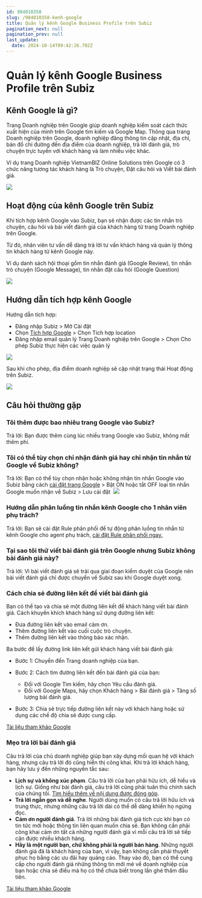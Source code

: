 ```yaml
---
id: 984010358
slug: /984010358-kenh-google
title: Quản lý kênh Google Business Profile trên Subiz
pagination_next: null
pagination_prev: null
last_update:
  date: 2024-10-14T09:42:26.702Z
---
```


# Quản lý kênh Google Business Profile trên Subiz

## Kênh Google là gì?


Trang Doanh nghiệp trên Google giúp doanh nghiệp kiểm soát cách thức xuất hiện của mình trên Google tìm kiếm và Google Map. Thông qua trang Doanh nghiệp trên Google, doanh nghiệp đăng thông tin cập nhật, địa chỉ, bản đồ chỉ đường đến địa điểm của doanh nghiệp, trả lời đánh giá, trò chuyện trực tuyến với khách hàng và làm nhiều việc khác.



Ví dụ trang Doanh nghiệp VietnamBIZ Online Solutions trên Google có 3 chức năng tương tác khách hàng là Trò chuyện, Đặt câu hỏi và Viết bài đánh giá.




![](https://vcdn.subiz-cdn.com/file/6645cc749073d60071381be301a651a7676f55deed767ec1b88af812cf6c6efa_acpxkgumifuoofoosble)

## Hoạt động của kênh Google trên Subiz


Khi tích hợp kênh Google vào Subiz, bạn sẽ nhận được các tin nhắn trò chuyện, câu hỏi và bài viết đánh giá của khách hàng từ trang Doanh nghiệp trên Google.

Từ đó, nhân viên tư vấn dễ dàng trả lời tư vấn khách hàng và quản lý thông tin khách hàng từ kênh Google này.



Ví dụ danh sách hội thoại gồm tin nhắn đánh giá (Google Review), tin nhắn trò chuyện (Google Message), tin nhắn đặt câu hỏi (Google Question)


![](https://vcdn.subiz-cdn.com/file/a74c547a2e97de778962a74a11ff38de595819feb900c5130a1a07b12bdc667c_acpxkgumifuoofoosble)

## Hướng dẫn tích hợp kênh Google


Hướng dẫn tích hợp:

- Đăng nhập Subiz > Mở Cài đặt
- Chọn [Tích hợp Google](https://app.subiz.com.vn/settings/google-review) > Chọn Tích hợp location
- Đăng nhập email quản lý Trang Doanh nghiệp trên Google > Chọn Cho phép Subiz thực hiện các việc quản lý


![](https://vcdn.subiz-cdn.com/file/573d0b7d6af1c82be19b35bc7dc9a60e76a3a5ddf3a5133afb0e3ba252eeffca_acpxkgumifuoofoosble)




Sau khi cho phép, địa điểm doanh nghiệp sẽ cập nhật trạng thái Hoạt động trên Subiz.




![](https://vcdn.subiz-cdn.com/file/d23fea573f8689e84707ab8eb6986abf381aa022d3f6a12c9072fdbd4343a662_acpxkgumifuoofoosble)



## Câu hỏi thường gặp



### Tôi thêm được bao nhiêu trang Google vào Subiz?


Trả lời: Bạn được thêm cùng lúc nhiều trang Google vào Subiz, không mất thêm phí.
### Tôi có thể tùy chọn chỉ nhận đánh giá hay chỉ nhận tin nhắn từ Google về Subiz không?


Trả lời: Bạn có thể tùy chọn nhận hoặc không nhận tin nhắn Google vào Subiz bằng cách [cài đặt trang Google](https://app.subiz.com.vn/settings/google-review) > Bật ON hoặc tắt OFF loại tin nhắn Google muốn nhận về Subiz > Lưu cài đặt 
![](https://vcdn.subiz-cdn.com/file/c4a46075b7dcdefbf6486045be497ff0a1145f76cebc00c92279806dfc9ebc5d_acpxkgumifuoofoosble)

### Hướng dẫn phân luồng tin nhắn kênh Google cho 1 nhân viên phụ trách?




Trả lời: Bạn sẽ cài đặt Rule phân phối để tự động phân luồng tin nhắn từ kênh Google cho agent phụ trách, [cài đặt Rule phân phối ngay.](https://app.subiz.com.vn/settings/rule-setting)
### Tại sao tôi thử viết bài đánh giá trên Google nhưng Subiz không bài đánh giá này?




Trả lời: Vì bài viết đánh giá sẽ trải qua giai đoạn kiểm duyệt của Google nên bài viết đánh giá chỉ được chuyển về Subiz sau khi Google duyệt xong. 


### Cách chia sẻ đường liên kết để viết bài đánh giá




Bạn có thể tạo và chia sẻ một đường liên kết để khách hàng viết bài đánh giá. Cách khuyến khích khách hàng sử dụng đường liên kết:

- Đưa đường liên kết vào email cảm ơn.
- Thêm đường liên kết vào cuối cuộc trò chuyện.
- Thêm đường liên kết vào thông báo xác nhận.



Ba bước để lấy đường link liên kết gửi khách hàng viết bài đánh giá:

- Bước 1: Chuyển đến Trang doanh nghiệp của bạn.
- Bước 2: Cách tìm đường liên kết đến bài đánh giá của bạn:

    - Đối với Google Tìm kiếm, hãy chọn Yêu cầu đánh giá.
    - Đối với Google Maps, hãy chọn Khách hàng > Bài đánh giá > Tăng số lượng bài đánh giá.

- Bước 3: Chia sẻ trực tiếp đường liên kết này với khách hàng hoặc sử dụng các chế độ chia sẻ được cung cấp.

[Tài liệu tham khảo Google](https://support.google.com/business/answer/3474122?hl=vi&sjid=5941820785337518414-AP#)


### Mẹo trả lời bài đánh giá


Câu trả lời của chủ doanh nghiệp giúp bạn xây dựng mối quan hệ với khách hàng, nhưng câu trả lời đó cũng hiển thị công khai. Khi trả lời khách hàng, bạn hãy lưu ý đến những nguyên tắc sau:

- **Lịch sự và không xúc phạm**. Câu trả lời của bạn phải hữu ích, dễ hiểu và lịch sự. Giống như bài đánh giá, câu trả lời cũng phải tuân thủ chính sách của chúng tôi. [Tìm hiểu thêm về nội dung được đóng góp](https://support.google.com/contributionpolicy/answer/7400114).
- **Trả lời ngắn gọn và dễ nghe**. Người dùng muốn có câu trả lời hữu ích và trung thực, nhưng những câu trả lời dài có thể dễ dàng khiến họ ngừng đọc.
- **Cảm ơn người đánh giá**. Trả lời những bài đánh giá tích cực khi bạn có tin tức mới hoặc thông tin liên quan muốn chia sẻ. Bạn không cần phải công khai cảm ơn tất cả những người đánh giá vì mỗi câu trả lời sẽ tiếp cận được nhiều khách hàng.
- **Hãy là một người bạn, chứ không phải là người bán hàng**. Những người đánh giá đã là khách hàng của bạn, vì vậy, bạn không cần phải thuyết phục họ bằng các ưu đãi hay quảng cáo. Thay vào đó, bạn có thể cung cấp cho người đánh giá những thông tin mới mẻ về doanh nghiệp của bạn hoặc chia sẻ điều mà họ có thể chưa biết trong lần ghé thăm đầu tiên.

[Tài liệu tham khảo Google](https://support.google.com/business/answer/3474050?sjid=5941820785337518414-AP#zippy=%2Cc%C3%A1c-ph%C6%B0%C6%A1ng-ph%C3%A1p-hay-nh%E1%BA%A5t-%C4%91%E1%BB%83-tr%E1%BA%A3-l%E1%BB%9Di-b%C3%A0i-%C4%91%C3%A1nh-gi%C3%A1-ti%C3%AAu-c%E1%BB%B1c%2Cvi%E1%BA%BFt-c%C3%A2u-tr%E1%BA%A3-l%E1%BB%9Di-h%E1%BB%AFu-%C3%ADch)